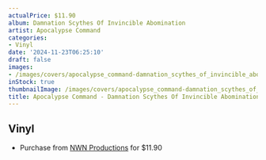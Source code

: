 ```yaml
---
actualPrice: $11.90
album: Damnation Scythes Of Invincible Abomination
artist: Apocalypse Command
categories:
- Vinyl
date: '2024-11-23T06:25:10'
draft: false
images:
- /images/covers/apocalypse_command-damnation_scythes_of_invincible_abomination.jpg
inStock: true
thumbnailImage: /images/covers/apocalypse_command-damnation_scythes_of_invincible_abomination-thumb.jpg
title: Apocalypse Command - Damnation Scythes Of Invincible Abomination
---
```


## Vinyl
* Purchase from [NWN Productions](http://shop.nwnprod.com/index.php?route=product/product&path=75&product_id=56757&sort=pd.name&order=ASC) for $11.90
